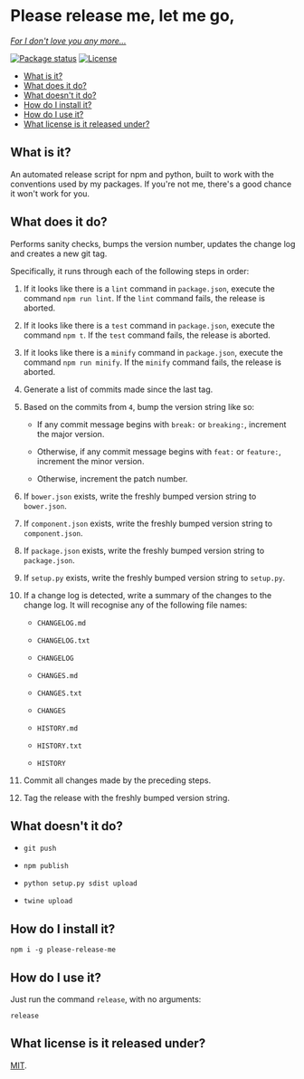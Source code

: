 # Please release me, let me go,

[*For I don't love you any more...*](https://youtu.be/Iew2KfocTcE?t=11s)

[![Package status](https://img.shields.io/npm/v/please-release-me.svg?style=flat-square)](https://www.npmjs.com/package/please-release-me)
[![License](https://img.shields.io/github/license/philbooth/please-release-me.svg?style=flat-square)](https://opensource.org/licenses/MIT)

* [What is it?](#what-is-it)
* [What does it do?](#what-does-it-do)
* [What doesn't it do?](#what-doesnt-it-do)
* [How do I install it?](#how-do-i-install-it)
* [How do I use it?](#how-do-i-use-it)
* [What license is it released under?](#what-license-is-it-released-under)

## What is it?

An automated release script
for npm and python,
built to work with
the conventions
used by my packages.
If you're not me,
there's a good chance
it won't work for you.

## What does it do?

Performs sanity checks,
bumps the version number,
updates the change log
and creates a new git tag.

Specifically,
it runs through each of the following steps
in order:

1. If it looks like there is a `lint` command
   in `package.json`,
   execute the command `npm run lint`.
   If the `lint` command fails,
   the release is aborted.

2. If it looks like there is a `test` command
   in `package.json`,
   execute the command `npm t`.
   If the `test` command fails,
   the release is aborted.

2. If it looks like there is a `minify` command
   in `package.json`,
   execute the command `npm run minify`.
   If the `minify` command fails,
   the release is aborted.

4. Generate a list of commits
   made since the last tag.

5. Based on the commits from `4`,
   bump the version string like so:

   * If any commit message
     begins with `break:` or `breaking:`,
	 increment the major version.

   * Otherwise,
     if any commit message
     begins with `feat:` or `feature:`,
	 increment the minor version.

   * Otherwise,
	 increment the patch number.

6. If `bower.json` exists,
   write the freshly bumped version string
   to `bower.json`.

7. If `component.json` exists,
   write the freshly bumped version string
   to `component.json`.

8. If `package.json` exists,
   write the freshly bumped version string
   to `package.json`.

9. If `setup.py` exists,
   write the freshly bumped version string
   to `setup.py`.

10. If a change log is detected,
    write a summary of the changes
    to the change log.
    It will recognise any of the following file names:

    * `CHANGELOG.md`

    * `CHANGELOG.txt`

    * `CHANGELOG`

    * `CHANGES.md`

    * `CHANGES.txt`

    * `CHANGES`

    * `HISTORY.md`

    * `HISTORY.txt`

    * `HISTORY`

11. Commit all changes
    made by the preceding steps.

12. Tag the release
    with the freshly bumped version string.

## What doesn't it do?

* `git push`

* `npm publish`

* `python setup.py sdist upload`

* `twine upload`

## How do I install it?

```
npm i -g please-release-me
```

## How do I use it?

Just run the command `release`,
with no arguments:

```
release
```

## What license is it released under?

[MIT](LICENSE).

